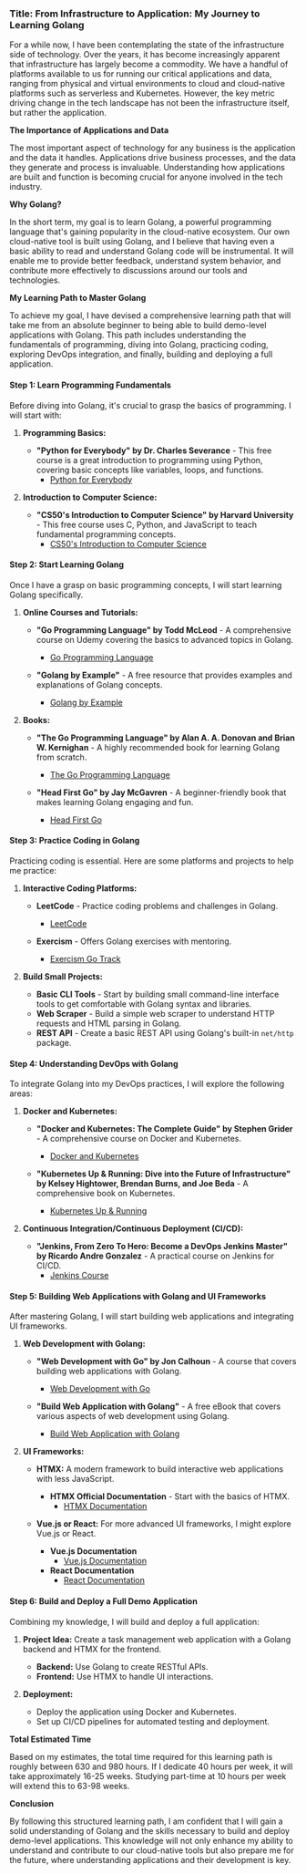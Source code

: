 ### Title: From Infrastructure to Application: My Journey to Learning Golang

For a while now, I have been contemplating the state of the infrastructure side of technology. Over the years, it has become increasingly apparent that infrastructure has largely become a commodity. We have a handful of platforms available to us for running our critical applications and data, ranging from physical and virtual environments to cloud and cloud-native platforms such as serverless and Kubernetes. However, the key metric driving change in the tech landscape has not been the infrastructure itself, but rather the application.

**The Importance of Applications and Data**

The most important aspect of technology for any business is the application and the data it handles. Applications drive business processes, and the data they generate and process is invaluable. Understanding how applications are built and function is becoming crucial for anyone involved in the tech industry.

**Why Golang?**

In the short term, my goal is to learn Golang, a powerful programming language that's gaining popularity in the cloud-native ecosystem. Our own cloud-native tool is built using Golang, and I believe that having even a basic ability to read and understand Golang code will be instrumental. It will enable me to provide better feedback, understand system behavior, and contribute more effectively to discussions around our tools and technologies.

**My Learning Path to Master Golang**

To achieve my goal, I have devised a comprehensive learning path that will take me from an absolute beginner to being able to build demo-level applications with Golang. This path includes understanding the fundamentals of programming, diving into Golang, practicing coding, exploring DevOps integration, and finally, building and deploying a full application.

#### Step 1: Learn Programming Fundamentals

Before diving into Golang, it's crucial to grasp the basics of programming. I will start with:

1. **Programming Basics:**
   - **"Python for Everybody" by Dr. Charles Severance** - This free course is a great introduction to programming using Python, covering basic concepts like variables, loops, and functions.
     - [Python for Everybody](https://www.coursera.org/specializations/python)

2. **Introduction to Computer Science:**
   - **"CS50's Introduction to Computer Science" by Harvard University** - This free course uses C, Python, and JavaScript to teach fundamental programming concepts.
     - [CS50's Introduction to Computer Science](https://cs50.harvard.edu/x/2023/)

#### Step 2: Start Learning Golang

Once I have a grasp on basic programming concepts, I will start learning Golang specifically.

1. **Online Courses and Tutorials:**
   - **"Go Programming Language" by Todd McLeod** - A comprehensive course on Udemy covering the basics to advanced topics in Golang.
     - [Go Programming Language](https://www.udemy.com/course/learn-how-to-code/)

   - **"Golang by Example"** - A free resource that provides examples and explanations of Golang concepts.
     - [Golang by Example](https://gobyexample.com/)

2. **Books:**
   - **"The Go Programming Language" by Alan A. A. Donovan and Brian W. Kernighan** - A highly recommended book for learning Golang from scratch.
     - [The Go Programming Language](https://www.gopl.io/)

   - **"Head First Go" by Jay McGavren** - A beginner-friendly book that makes learning Golang engaging and fun.
     - [Head First Go](https://www.oreilly.com/library/view/head-first-go/9781491969540/)

#### Step 3: Practice Coding in Golang

Practicing coding is essential. Here are some platforms and projects to help me practice:

1. **Interactive Coding Platforms:**
   - **LeetCode** - Practice coding problems and challenges in Golang.
     - [LeetCode](https://leetcode.com/problemset/all/)
   
   - **Exercism** - Offers Golang exercises with mentoring.
     - [Exercism Go Track](https://exercism.org/tracks/go)

2. **Build Small Projects:**
   - **Basic CLI Tools** - Start by building small command-line interface tools to get comfortable with Golang syntax and libraries.
   - **Web Scraper** - Build a simple web scraper to understand HTTP requests and HTML parsing in Golang.
   - **REST API** - Create a basic REST API using Golang's built-in `net/http` package.

#### Step 4: Understanding DevOps with Golang

To integrate Golang into my DevOps practices, I will explore the following areas:

1. **Docker and Kubernetes:**
   - **"Docker and Kubernetes: The Complete Guide" by Stephen Grider** - A comprehensive course on Docker and Kubernetes.
     - [Docker and Kubernetes](https://www.udemy.com/course/docker-and-kubernetes-the-complete-guide/)

   - **"Kubernetes Up & Running: Dive into the Future of Infrastructure" by Kelsey Hightower, Brendan Burns, and Joe Beda** - A comprehensive book on Kubernetes.
     - [Kubernetes Up & Running](https://www.oreilly.com/library/view/kubernetes-up-and/9781491935675/)

2. **Continuous Integration/Continuous Deployment (CI/CD):**
   - **"Jenkins, From Zero To Hero: Become a DevOps Jenkins Master" by Ricardo Andre Gonzalez** - A practical course on Jenkins for CI/CD.
     - [Jenkins Course](https://www.udemy.com/course/jenkins-from-zero-to-hero/)

#### Step 5: Building Web Applications with Golang and UI Frameworks

After mastering Golang, I will start building web applications and integrating UI frameworks.

1. **Web Development with Golang:**
   - **"Web Development with Go" by Jon Calhoun** - A course that covers building web applications with Golang.
     - [Web Development with Go](https://courses.calhoun.io/p/web-development-with-go)

   - **"Build Web Application with Golang"** - A free eBook that covers various aspects of web development using Golang.
     - [Build Web Application with Golang](https://astaxie.gitbooks.io/build-web-application-with-golang/content/en/)

2. **UI Frameworks:**
   - **HTMX:** A modern framework to build interactive web applications with less JavaScript.
     - **HTMX Official Documentation** - Start with the basics of HTMX.
       - [HTMX Documentation](https://htmx.org/docs/)

   - **Vue.js or React:** For more advanced UI frameworks, I might explore Vue.js or React.
     - **Vue.js Documentation**
       - [Vue.js Documentation](https://vuejs.org/)
     - **React Documentation**
       - [React Documentation](https://reactjs.org/docs/getting-started.html)

#### Step 6: Build and Deploy a Full Demo Application

Combining my knowledge, I will build and deploy a full application:

1. **Project Idea:** Create a task management web application with a Golang backend and HTMX for the frontend.
   - **Backend:** Use Golang to create RESTful APIs.
   - **Frontend:** Use HTMX to handle UI interactions.

2. **Deployment:**
   - Deploy the application using Docker and Kubernetes.
   - Set up CI/CD pipelines for automated testing and deployment.

**Total Estimated Time**

Based on my estimates, the total time required for this learning path is roughly between 630 and 980 hours. If I dedicate 40 hours per week, it will take approximately 16-25 weeks. Studying part-time at 10 hours per week will extend this to 63-98 weeks.

**Conclusion**

By following this structured learning path, I am confident that I will gain a solid understanding of Golang and the skills necessary to build and deploy demo-level applications. This knowledge will not only enhance my ability to understand and contribute to our cloud-native tools but also prepare me for the future, where understanding applications and their development is key.